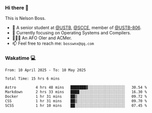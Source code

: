 ### Hi there 👋

<!--
**bosswnx/bosswnx** is a ✨ _special_ ✨ repository because its `README.md` (this file) appears on your GitHub profile.

Here are some ideas to get you started:

- 🔭 I’m currently working on ...
- 🌱 I’m currently learning ...
- 👯 I’m looking to collaborate on ...
- 🤔 I’m looking for help with ...
- 💬 Ask me about ...
- 📫 How to reach me: ...
- 😄 Pronouns: ...
- ⚡ Fun fact: ...
-->

This is Nelson Boss.

- 🏫 A senior student at [@USTB](https://www.ustb.edu.cn/), [@SCCE](https://scce.ustb.edu.cn/), member of [@USTB-806](https://ustb-806.github.io/).
- 🌱 Currently focusing on Operating Systems and Compilers.
- 🧑🏻‍💻 An AFO OIer and ACMer.
- 📫 Feel free to reach me: `bosswnx@qq.com`

### Wakatime 💻

<!--START_SECTION:waka-->

```txt
From: 10 April 2025 - To: 10 May 2025

Total Time: 15 hrs 6 mins

Astro         4 hrs 48 mins   ███████▓░░░░░░░░░░░░░░░░░   30.54 %
Markdown      2 hrs 33 mins   ████░░░░░░░░░░░░░░░░░░░░░   16.30 %
Docker        1 hr 31 mins    ██▒░░░░░░░░░░░░░░░░░░░░░░   09.72 %
CSS           1 hr 31 mins    ██▒░░░░░░░░░░░░░░░░░░░░░░   09.70 %
SCSS          1 hr 10 mins    ██░░░░░░░░░░░░░░░░░░░░░░░   07.45 %
```

<!--END_SECTION:waka-->
